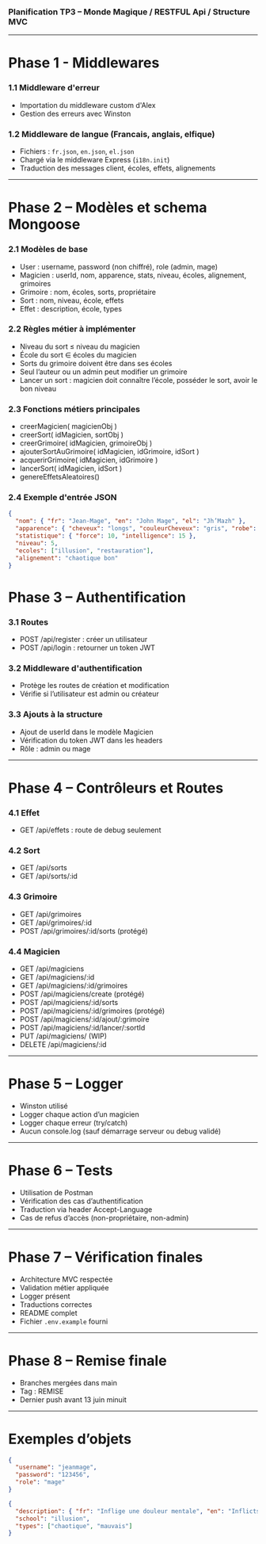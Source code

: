 ### Planification TP3 – Monde Magique / RESTFUL Api / Structure MVC

---
# Phase 1 - Middlewares

### 1.1 Middleware d'erreur
- Importation du middleware custom d'Alex
- Gestion des erreurs avec Winston

### 1.2 Middleware de langue (Francais, anglais, elfique)
- Fichiers : `fr.json`, `en.json`, `el.json`
- Chargé via le middleware Express (`i18n.init`)
- Traduction des messages client, écoles, effets, alignements

---
# Phase 2 – Modèles et schema Mongoose

### 2.1 Modèles de base

- User : username, password (non chiffré), role (admin, mage)
- Magicien : userId, nom, apparence, stats, niveau, écoles, alignement, grimoires
- Grimoire : nom, écoles, sorts, propriétaire
- Sort : nom, niveau, école, effets
- Effet : description, école, types

### 2.2 Règles métier à implémenter

- Niveau du sort ≤ niveau du magicien
- École du sort ∈ écoles du magicien
- Sorts du grimoire doivent être dans ses écoles
- Seul l’auteur ou un admin peut modifier un grimoire
- Lancer un sort : magicien doit connaître l’école, posséder le sort, avoir le bon niveau

### 2.3 Fonctions métiers principales

- creerMagicien( magicienObj )
- creerSort( idMagicien, sortObj )
- creerGrimoire( idMagicien, grimoireObj )
- ajouterSortAuGrimoire( idMagicien, idGrimoire, idSort )
- acquerirGrimoire( idMagicien, idGrimoire )
- lancerSort( idMagicien, idSort )
- genereEffetsAleatoires()

### 2.4 Exemple d'entrée JSON

```json
{
  "nom": { "fr": "Jean-Mage", "en": "John Mage", "el": "Jh’Mazh" },
  "apparence": { "cheveux": "longs", "couleurCheveux": "gris", "robe": "bleue" },
  "statistique": { "force": 10, "intelligence": 15 },
  "niveau": 5,
  "ecoles": ["illusion", "restauration"],
  "alignement": "chaotique bon"
}
```

# Phase 3 – Authentification

### 3.1 Routes

- POST /api/register : créer un utilisateur
- POST /api/login : retourner un token JWT

### 3.2 Middleware d'authentification

- Protège les routes de création et modification
- Vérifie si l’utilisateur est admin ou créateur

### 3.3 Ajouts à la structure

- Ajout de userId dans le modèle Magicien
- Vérification du token JWT dans les headers
- Rôle : admin ou mage

---
# Phase 4 – Contrôleurs et Routes

### 4.1 Effet

- GET /api/effets : route de debug seulement

### 4.2 Sort

- GET /api/sorts
- GET /api/sorts/:id

### 4.3 Grimoire

- GET /api/grimoires
- GET /api/grimoires/:id
- POST /api/grimoires/:id/sorts (protégé)

### 4.4 Magicien

- GET /api/magiciens
- GET /api/magiciens/:id
- GET /api/magiciens/:id/grimoires
- POST /api/magiciens/create (protégé)
- POST /api/magiciens/:id/sorts
- POST /api/magiciens/:id/grimoires (protégé)
- POST /api/magiciens/:id/ajout/:grimoire
- POST /api/magiciens/:id/lancer/:sortId
- PUT /api/magiciens/ (WIP)
- DELETE /api/magiciens/:id

---
# Phase 5 – Logger

- Winston utilisé
- Logger chaque action d’un magicien
- Logger chaque erreur (try/catch)
- Aucun console.log (sauf démarrage serveur ou debug validé)

---
# Phase 6 – Tests

- Utilisation de Postman
- Vérification des cas d’authentification
- Traduction via header Accept-Language
- Cas de refus d’accès (non-propriétaire, non-admin)

---
# Phase 7 – Vérification finales

- Architecture MVC respectée
- Validation métier appliquée
- Logger présent
- Traductions correctes
- README complet
- Fichier `.env.example` fourni

---
# Phase 8 – Remise finale

- Branches mergées dans main
- Tag : REMISE
- Dernier push avant 13 juin minuit

---
# Exemples d’objets

```json
{
  "username": "jeanmage",
  "password": "123456",
  "role": "mage"
}
```

```json
{
  "description": { "fr": "Inflige une douleur mentale", "en": "Inflicts mental pain" },
  "school": "illusion",
  "types": ["chaotique", "mauvais"]
}
```